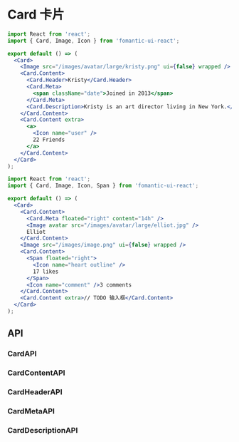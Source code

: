 # Card 卡片

```jsx
import React from 'react';
import { Card, Image, Icon } from 'fomantic-ui-react';

export default () => (
  <Card>
    <Image src="/images/avatar/large/kristy.png" ui={false} wrapped />
    <Card.Content>
      <Card.Header>Kristy</Card.Header>
      <Card.Meta>
        <span className="date">Joined in 2013</span>
      </Card.Meta>
      <Card.Description>Kristy is an art director living in New York.</Card.Description>
    </Card.Content>
    <Card.Content extra>
      <a>
        <Icon name="user" />
        22 Friends
      </a>
    </Card.Content>
  </Card>
);
```

```jsx
import React from 'react';
import { Card, Image, Icon, Span } from 'fomantic-ui-react';

export default () => (
  <Card>
    <Card.Content>
      <Card.Meta floated="right" content="14h" />
      <Image avatar src="/images/avatar/large/elliot.jpg" />
      Elliot
    </Card.Content>
    <Image src="/images/image.png" ui={false} wrapped />
    <Card.Content>
      <Span floated="right">
        <Icon name="heart outline" />
        17 likes
      </Span>
      <Icon name="comment" />3 comments
    </Card.Content>
    <Card.Content extra>// TODO 输入框</Card.Content>
  </Card>
);
```

## API

### **Card**<Badge>API</Badge>

<API src="@/card/Card.tsx" hideTitle></API>

### **CardContent**<Badge>API</Badge>

<API src="@/card/CardContent.tsx" hideTitle></API>

### **CardHeader**<Badge>API</Badge>

<API src="@/card/CardHeader.tsx" hideTitle></API>

### **CardMeta**<Badge>API</Badge>

<API src="@/card/CardMeta.tsx" hideTitle></API>

### **CardDescription**<Badge>API</Badge>

<API src="@/card/CardDescription.tsx" hideTitle></API>
